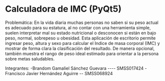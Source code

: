 # Calculadora de IMC (PyQt5)

Problemática:
En la vida diaria muchas personas no saben si su peso actual es adecuado para su estatura, al no contar con una herramienta simple, suelen interpretar mal su estado nutricional o desconocen si están en bajo peso, normal, sobrepeso u obesidad.  Esta aplicación de escritorio permite ingresar peso, altura y sexo para calcular el  Indice de masa corporal (IMC) y mostrar de forma clara la clasificación del resultado. De manera opcional, también muestra el rango de peso ideal estimado para orientar a la persona sobre metas saludables.

Integrantes:
-Brandom Gamaliel Sánchez Guevara ---- SMSS017424
-Francisco Javier Hernández Aguirre -- SMSS068924
